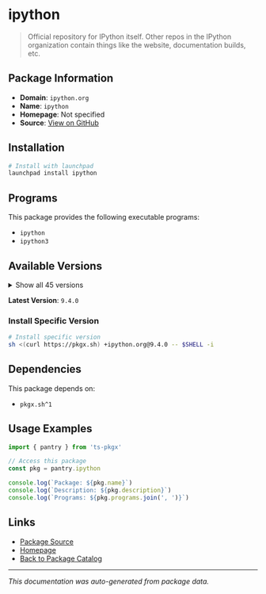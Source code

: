 # ipython

> Official repository for IPython itself. Other repos in the IPython organization contain things like the website, documentation builds, etc.

## Package Information

- **Domain**: `ipython.org`
- **Name**: `ipython`
- **Homepage**: Not specified
- **Source**: [View on GitHub](https://github.com/pkgxdev/pantry/tree/main/projects/ipython.org/package.yml)

## Installation

```bash
# Install with launchpad
launchpad install ipython
```

## Programs

This package provides the following executable programs:

- `ipython`
- `ipython3`

## Available Versions

<details>
<summary>Show all 45 versions</summary>

- `9.4.0`, `9.3.0`, `9.2.0`, `9.1.0`, `9.0.2`
- `9.0.1`, `9.0.0`, `8.37.0`, `8.36.0`, `8.35.0`
- `8.34.0`, `8.33.0`, `8.32.0`, `8.31.0`, `8.30.0`
- `8.29.0`, `8.28.0`, `8.27.0`, `8.26.0`, `8.25.0`
- `8.24.0`, `8.23.0`, `8.22.2`, `8.22.1`, `8.22.0`
- `8.21.0`, `8.20.0`, `8.19.1`, `8.19.0`, `8.18.1`
- `8.18.0`, `8.17.2`, `8.17.1`, `8.17.0`, `8.16.1`
- `8.16.0`, `8.15.0`, `8.14.0`, `8.13.2`, `8.13.1`
- `8.13.0`, `8.12.3`, `8.12.2`, `8.12.1`, `8.12.0`

</details>

**Latest Version**: `9.4.0`

### Install Specific Version

```bash
# Install specific version
sh <(curl https://pkgx.sh) +ipython.org@9.4.0 -- $SHELL -i
```

## Dependencies

This package depends on:

- `pkgx.sh^1`

## Usage Examples

```typescript
import { pantry } from 'ts-pkgx'

// Access this package
const pkg = pantry.ipython

console.log(`Package: ${pkg.name}`)
console.log(`Description: ${pkg.description}`)
console.log(`Programs: ${pkg.programs.join(', ')}`)
```

## Links

- [Package Source](https://github.com/pkgxdev/pantry/tree/main/projects/ipython.org/package.yml)
- [Homepage](#)
- [Back to Package Catalog](../../package-catalog.md)

---

*This documentation was auto-generated from package data.*
